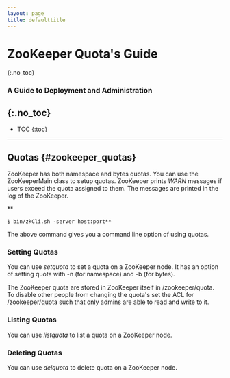 ```yaml
---
layout: page
title: defaulttitle
---
```



# ZooKeeper Quota's Guide
{:.no_toc}

### A Guide to Deployment and Administration
{:.no_toc}
---
* TOC
{:toc}
---

## Quotas {#zookeeper_quotas}

ZooKeeper has both namespace and bytes quotas. You can use the ZooKeeperMain class to setup quotas.
ZooKeeper prints _WARN_ messages if users exceed the quota assigned to them. The messages
are printed in the log of the ZooKeeper.

**

    $ bin/zkCli.sh -server host:port**

The above command gives you a command line option of using quotas.

### Setting Quotas

You can use
_setquota_ to set a quota on a ZooKeeper node. It has an option of setting quota with
-n (for namespace)
and -b (for bytes).

The ZooKeeper quota are stored in ZooKeeper itself in /zookeeper/quota. To disable other people from
changing the quota's set the ACL for /zookeeper/quota such that only admins are able to read and write to it.

### Listing Quotas

You can use
_listquota_ to list a quota on a ZooKeeper node.

### Deleting Quotas

You can use
_delquota_ to delete quota on a ZooKeeper node.


